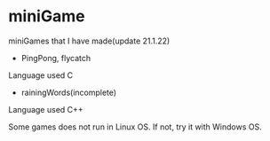 # miniGame

miniGames that I have made(update 21.1.22)



- PingPong, flycatch

Language used C



- rainingWords(incomplete)


Language used C++








Some games does not run in Linux OS. If not, try it with Windows OS.
